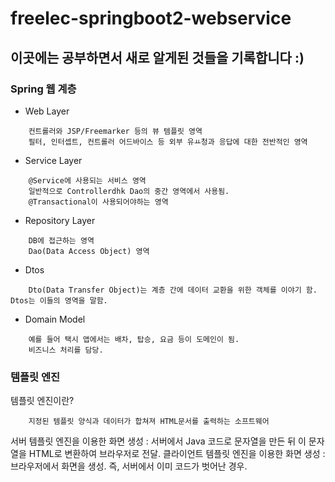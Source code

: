 # freelec-springboot2-webservice

## 이곳에는 공부하면서 새로 알게된 것들을 기록합니다 :)

### Spring 웹 계층

- Web Layer
```
    컨트롤러와 JSP/Freemarker 등의 뷰 템플릿 영역
    필터, 인터셉트, 컨트롤러 어드바이스 등 외부 유ㅛ청과 응답에 대한 전반적인 영역
```

- Service Layer
```
    @Service에 사용되는 서비스 영역
    일반적으로 Controllerdhk Dao의 중간 영역에서 사용됨.
    @Transactional이 사용되어야하는 영역 
```

- Repository Layer
```
    DB에 접근하는 영역
    Dao(Data Access Object) 영역
```

- Dtos
```
    Dto(Data Transfer Object)는 계층 간에 데이터 교환을 위한 객체를 이야기 함. Dtos는 이들의 영역을 말함.
```

- Domain Model
```
    예를 들어 택시 앱에서는 배차, 탑승, 요금 등이 도메인이 됨.
    비즈니스 처리를 담당.
```

### 템플릿 엔진

템플릿 엔진이란?
```
    지정된 템플릿 양식과 데이터가 합쳐져 HTML문서를 출력하는 소프트웨어
```

서버 템플릿 엔진을 이용한 화면 생성 : 서버에서 Java 코드로 문자열을 만든 뒤 이 문자열을 HTML로 변환하여 브라우저로 전달.
클라이언트 템플릿 엔진을 이용한 화면 생성 : 브라우저에서 화면을 생성. 즉, 서버에서 이미 코드가 벗어난 경우.
